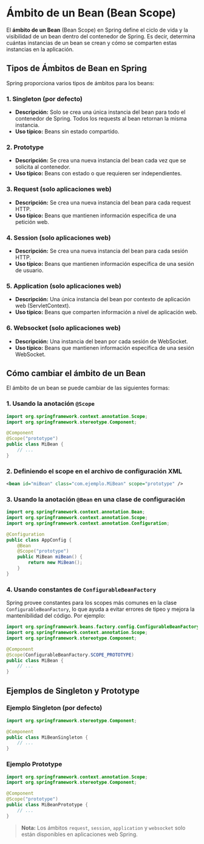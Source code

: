 # Ámbito de un Bean (Bean Scope)

El **ámbito de un Bean** (Bean Scope) en Spring define el ciclo de vida y la visibilidad de un bean dentro del contenedor de Spring. Es decir, determina cuántas instancias de un bean se crean y cómo se comparten estas instancias en la aplicación.

## Tipos de Ámbitos de Bean en Spring

Spring proporciona varios tipos de ámbitos para los beans:

### 1. Singleton (por defecto)
- **Descripción:** Solo se crea una única instancia del bean para todo el contenedor de Spring. Todos los requests al bean retornan la misma instancia.
- **Uso típico:** Beans sin estado compartido.

### 2. Prototype
- **Descripción:** Se crea una nueva instancia del bean cada vez que se solicita al contenedor.
- **Uso típico:** Beans con estado o que requieren ser independientes.

### 3. Request (solo aplicaciones web)
- **Descripción:** Se crea una nueva instancia del bean para cada request HTTP.
- **Uso típico:** Beans que mantienen información específica de una petición web.

### 4. Session (solo aplicaciones web)
- **Descripción:** Se crea una nueva instancia del bean para cada sesión HTTP.
- **Uso típico:** Beans que mantienen información específica de una sesión de usuario.

### 5. Application (solo aplicaciones web)
- **Descripción:** Una única instancia del bean por contexto de aplicación web (ServletContext).
- **Uso típico:** Beans que comparten información a nivel de aplicación web.

### 6. Websocket (solo aplicaciones web)
- **Descripción:** Una instancia del bean por cada sesión de WebSocket.
- **Uso típico:** Beans que mantienen información específica de una sesión WebSocket.

## Cómo cambiar el ámbito de un Bean
El ámbito de un bean se puede cambiar de las siguientes formas:

### 1. Usando la anotación `@Scope`
```java
import org.springframework.context.annotation.Scope;
import org.springframework.stereotype.Component;

@Component
@Scope("prototype")
public class MiBean {
    // ...
}
```

### 2. Definiendo el scope en el archivo de configuración XML
```xml
<bean id="miBean" class="com.ejemplo.MiBean" scope="prototype" />
```

### 3. Usando la anotación `@Bean` en una clase de configuración
```java
import org.springframework.context.annotation.Bean;
import org.springframework.context.annotation.Scope;
import org.springframework.context.annotation.Configuration;

@Configuration
public class AppConfig {
    @Bean
    @Scope("prototype")
    public MiBean miBean() {
        return new MiBean();
    }
}
```

### 4. Usando constantes de `ConfigurableBeanFactory`

Spring provee constantes para los scopes más comunes en la clase `ConfigurableBeanFactory`, lo que ayuda a evitar errores de tipeo y mejora la mantenibilidad del código. Por ejemplo:

```java
import org.springframework.beans.factory.config.ConfigurableBeanFactory;
import org.springframework.context.annotation.Scope;
import org.springframework.stereotype.Component;

@Component
@Scope(ConfigurableBeanFactory.SCOPE_PROTOTYPE)
public class MiBean {
    // ...
}
```

## Ejemplos de Singleton y Prototype

### Ejemplo Singleton (por defecto)
```java
import org.springframework.stereotype.Component;

@Component
public class MiBeanSingleton {
    // ...
}
```

### Ejemplo Prototype
```java
import org.springframework.context.annotation.Scope;
import org.springframework.stereotype.Component;

@Component
@Scope("prototype")
public class MiBeanPrototype {
    // ...
}
```

> **Nota:** Los ámbitos `request`, `session`, `application` y `websocket` solo están disponibles en aplicaciones web Spring.

